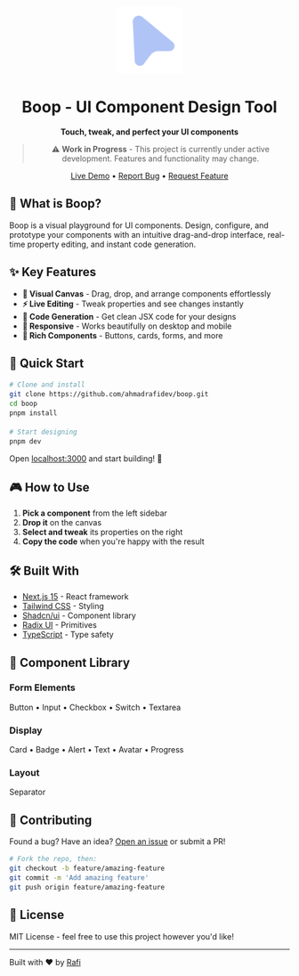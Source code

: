 <div align="center">
  <img src="public/images/logo.png" alt="Boop Logo" width="120" height="120">
  
  # Boop - UI Component Design Tool
  
  **Touch, tweak, and perfect your UI components**
  
  > ⚠️ **Work in Progress** - This project is currently under active development. Features and functionality may change.
  
  [Live Demo](https://boop-ui.vercel.app) • [Report Bug](https://github.com/ahmadrafidev/boop/issues) • [Request Feature](https://github.com/ahmadrafidev/boop/issues)
</div>

## 🎯 What is Boop?

Boop is a visual playground for UI components. Design, configure, and prototype your components with an intuitive drag-and-drop interface, real-time property editing, and instant code generation.


## ✨ Key Features

- **🎪 Visual Canvas** - Drag, drop, and arrange components effortlessly
- **⚡ Live Editing** - Tweak properties and see changes instantly
- **📝 Code Generation** - Get clean JSX code for your designs
- **📱 Responsive** - Works beautifully on desktop and mobile
- **🧩 Rich Components** - Buttons, cards, forms, and more

## 🚀 Quick Start

```bash
# Clone and install
git clone https://github.com/ahmadrafidev/boop.git
cd boop
pnpm install

# Start designing
pnpm dev
```

Open [localhost:3000](http://localhost:3000) and start building! 🎉

## 🎮 How to Use

1. **Pick a component** from the left sidebar
2. **Drop it** on the canvas
3. **Select and tweak** its properties on the right
4. **Copy the code** when you're happy with the result

## 🛠️ Built With

- [Next.js 15](https://nextjs.org/) - React framework
- [Tailwind CSS](https://tailwindcss.com/) - Styling
- [Shadcn/ui](https://ui.shadcn.com/) - Component library
- [Radix UI](https://www.radix-ui.com/) - Primitives
- [TypeScript](https://www.typescriptlang.org/) - Type safety

## 🎨 Component Library

### Form Elements
Button • Input • Checkbox • Switch • Textarea

### Display
Card • Badge • Alert • Text • Avatar • Progress

### Layout
Separator 

## 🤝 Contributing

Found a bug? Have an idea? [Open an issue](https://github.com/ahmadrafidev/boop/issues) or submit a PR!

```bash
# Fork the repo, then:
git checkout -b feature/amazing-feature
git commit -m 'Add amazing feature'
git push origin feature/amazing-feature
```

## 📄 License

MIT License - feel free to use this project however you'd like!

---

Built with ❤️ by [Rafi](https://x.com/rafiwiranaa)
